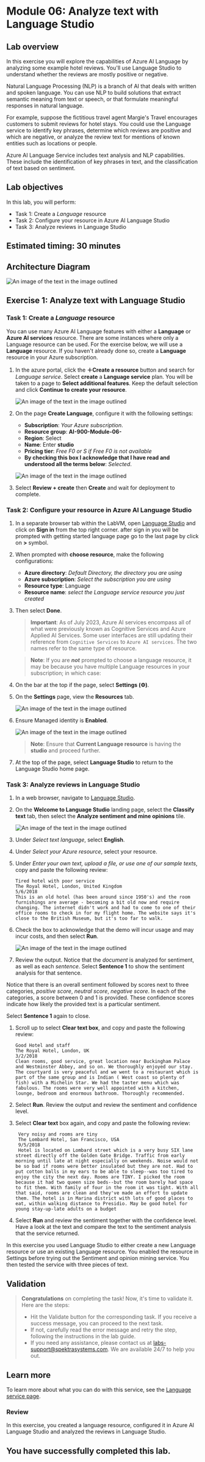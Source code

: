 # Module 06: Analyze text with Language Studio

## Lab overview

In this exercise you will explore the capabilities of Azure AI Language by analyzing some example hotel reviews. You'll use Language Studio to understand whether the reviews are mostly positive or negative.

Natural Language Processing (NLP) is a branch of AI that deals with written and spoken language. You can use NLP to build solutions that extract semantic meaning from text or speech, or that formulate meaningful responses in natural language.

For example, suppose the fictitious travel agent Margie's Travel encourages customers to submit reviews for hotel stays. You could use the Language service to identify key phrases, determine which reviews are positive and which are negative, or analyze the review text for mentions of known entities such as locations or people.

Azure AI Language Service includes text analysis and NLP capabilities. These include the identification of key phrases in text, and the classification of text based on sentiment.

## Lab objectives

In this lab, you will perform:

- Task 1: Create a *Language* resource
- Task 2: Configure your resource in Azure AI Language Studio
- Task 3: Analyze reviews in Language Studio

## Estimated timing: 30 minutes

## Architecture Diagram
![An image of the text in the image outlined](media/arch6.PNG)

## Exercise 1: Analyze text with Language Studio

### Task 1: Create a *Language* resource

You can use many Azure AI Language features with either a **Language** or **Azure AI services** resource. There are some instances where only a Language resource can be used. For the exercise below, we will use a **Language** resource. If you haven't already done so, create a **Language** resource in your Azure subscription.

1. In the azure portal, click the **&#65291;Create a resource** button and search for *Language service*. Select **create** a **Language service** plan. You will be taken to a page to **Select additional features**. Keep the default selection and click **Continue to create your resource**.

   ![An image of the text in the image outlined](media/lab-6(1).png)

1. On the page **Create Language**, configure it with the following settings:
    - **Subscription**: *Your Azure subscription*.
    - **Resource group**: **AI-900-Module-06-<inject key="DeploymentID" enableCopy="false" />**
    - **Region**: Select **<inject key="location" enableCopy="false"/>**
    - **Name**: Enter **studio<inject key="DeploymentID" enableCopy="false" />**
    - **Pricing tier**: *Free F0 or S if Free F0 is not available*
    - **By checking this box I acknowledge that I have read and understood all the terms below**: *Selected*.

   ![An image of the text in the image outlined](media/lab-6(1)n.png)

1. Select **Review + create** then **Create** and wait for deployment to complete.

### Task 2: Configure your resource in Azure AI Language Studio

1. In a separate browser tab within the LabVM, open [Language Studio](https://language.cognitive.azure.com?azure-portal=true) and click on **Sign in** from the top right corner. after sign in you will be prompted with getting started language page go to the last page by click on **>** symbol.

1. When prompted with **choose resource**, make the following configurations:
    - **Azure directory**: *Default Directory, the directory you are using*
    - **Azure subscription**: *Select the subscription you are using*
    - **Resource type**: Language
    - **Resource name**: *select the Language service resource you just created*

1. Then select **Done**.

    >**Important**: As of July 2023, Azure AI services encompass all of what were previously known as Cognitive Services and Azure Applied AI Services. Some user interfaces are still updating their reference from `Cognitive Services` to `Azure AI services`. The two names refer to the same type of resource.

    >**Note**: If you are ***not*** prompted to choose a language resource, it may be because you have multiple Language resources in your subscription; in which case:

1. On the bar at the top if the page, select **Settings (&#9881;)**.
      
1. On the **Settings** page, view the **Resources** tab.
      
   ![An image of the text in the image outlined](media/lab-6(4).png)
      
1. Ensure Managed identity is **Enabled**.
      
   ![An image of the text in the image outlined](media/clr1.png)
      
   >**Note**: Ensure that **Current Language resource** is having the **studio<inject key="DeploymentID" enableCopy="false" />** and proceed further.
 
1. At the top of the page, select **Language Studio** to return to the Language Studio home page.

### Task 3: Analyze reviews in Language Studio

1. In a web browser, navigate to [Language Studio](https://language.cognitive.azure.com?azure-portal=true).

1. On the **Welcome to Language Studio** landing page, select the **Classify text** tab, then select the **Analyze sentiment and mine opinions** tile.

   ![An image of the text in the image outlined](media/lab-6new.png)

1. Under *Select text language*, select **English**.

1. Under *Select your Azure resource*, select your resource.

1. Under *Enter your own text, upload a file, or use one of our sample texts*, copy and paste the following review:

    ```
    Tired hotel with poor service
    The Royal Hotel, London, United Kingdom
    5/6/2018
    This is an old hotel (has been around since 1950's) and the room furnishings are average - becoming a bit old now and require changing. The internet didn't work and had to come to one of their office rooms to check in for my flight home. The website says it's close to the British Museum, but it's too far to walk.
    ```

1. Check the box to acknowledge that the demo will incur usage and may incur costs, and then select **Run**.

   ![An image of the text in the image outlined](media/lab-6(7).png)
   
1. Review the output. Notice that the *document* is analyzed for sentiment, as well as each *sentence*. Select **Sentence 1** to show the sentiment analysis for that sentence. 

Notice that there is an overall sentiment followed by scores next to three categories, *positive score*, *neutral score*, *negative score*. In each of the categories, a score between 0 and 1 is provided. These confidence scores indicate how likely the provided text is a particular sentiment. 

Select **Sentence 1** again to close.

1. Scroll up to select **Clear text box**, and copy and paste the following review:

    ```
    Good Hotel and staff
    The Royal Hotel, London, UK
    3/2/2018
    Clean rooms, good service, great location near Buckingham Palace and Westminster Abbey, and so on. We thoroughly enjoyed our stay. The courtyard is very peaceful and we went to a restaurant which is part of the same group and is Indian ( West coast so plenty of fish) with a Michelin Star. We had the taster menu which was fabulous. The rooms were very well appointed with a kitchen, lounge, bedroom and enormous bathroom. Thoroughly recommended.
    ```
    
    
1. Select **Run**. Review the output and review the sentiment and confidence level.

1. Select **Clear text** box again, and copy and paste the following review:

   ```
    Very noisy and rooms are tiny
    The Lombard Hotel, San Francisco, USA
    9/5/2018
    Hotel is located on Lombard street which is a very busy SIX lane street directly off the Golden Gate Bridge. Traffic from early morning until late at night especially on weekends. Noise would not be so bad if rooms were better insulated but they are not. Had to put cotton balls in my ears to be able to sleep--was too tired to enjoy the city the next day. Rooms are TINY. I picked the room because it had two queen size beds--but the room barely had space to fit them. With family of four in the room it was tight. With all that said, rooms are clean and they've made an effort to update them. The hotel is in Marina district with lots of good places to eat, within walking distance to Presidio. May be good hotel for young stay-up-late adults on a budget
   ```

1. Select **Run** and review the sentiment together with the confidence level. Have a look at the text and compare the text to the sentiment analysis that the service returned.

In this exercise you used Language Studio to either create a new Language resource or use an existing Language resource. You enabled the resource in Settings before trying out the Sentiment and opinion mining service. You then tested the service with three pieces of text.

## Validation

> **Congratulations** on completing the task! Now, it's time to validate it. Here are the steps:
> - Hit the Validate button for the corresponding task. If you receive a success message, you can proceed to the next task. 
> - If not, carefully read the error message and retry the step, following the instructions in the lab guide.
> - If you need any assistance, please contact us at labs-support@spektrasystems.com. We are available 24/7 to help you out.

   <validation step="9e1e91dc-4c1e-4c77-ad10-20f30d84e0a5" />

## Learn more

To learn more about what you can do with this service, see the [Language service page](https://learn.microsoft.com/azure/ai-services/language-service/overview).

### Review
In this exercise, you created a language resource, configured it in Azure AI Language Studio and analyzed the reviews in Language Studio.

## You have successfully completed this lab.
